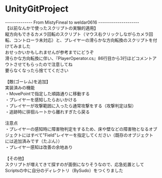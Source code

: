 # UnityGitProject

-------------- From MistyFineal to weldar0616 ---------------------<br>
【以前なんかで使ったスクリプトの実験的適用】<br>
縦方向もできるカメラ回転のスクリプト（マウス右クリックしながらカメラ回転、コントローラ未対応）と、プレイヤーの滑らかな方向転換のスクリプトを付けてみました<br>
おせっかいかもしれませんが参考までにどうぞ<br>
滑らかな方向転換に伴い、『PlayerOperator.cs』86行目から3行ほどコメントアウトさせてもらったので注意してね<br>
要らなくなったら捨ててください<br>
<br>
【敵(ゴーレム)を追加】<br>
実装済みの機能<br>
・MovePointで指定した順路通りに移動する<br>
・プレイヤーを感知したらおいかける<br>
・プレイヤーが攻撃範囲に入ったら通常攻撃をする（攻撃判定は梨）<br>
・追跡時に徘徊ルートから離れすぎたら戻る<br>
<br>
注意点<br>
・プレイヤーの感知時に障害物判定をするため、床や壁などの障害物となるオブジェクトにはすべて"Field"レイヤーを指定してください（既存のオブジェクトには追加済みです（たぶん））<br>
・プレイヤー感知は改善の余地あり<br>
<br>
【その他】<br>
スクリプトが増えてきて探すのが面倒になりそうなので、応急処置としてScriptsの中に自分のディレクトリ（BySudo）をつくりました<br>
